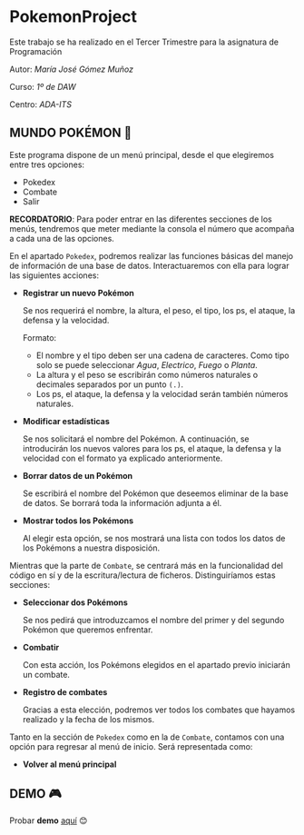 # PokemonProject
 
Este trabajo se ha realizado en el Tercer Trimestre para la asignatura de Programación

Autor: *María José Gómez Muñoz*

Curso: *1º de DAW*

Centro: *ADA-ITS*


## MUNDO POKÉMON :space_invader:

Este programa dispone de un menú principal, desde el que elegiremos entre tres opciones:
- Pokedex
- Combate
- Salir


**RECORDATORIO**: Para poder entrar en las diferentes secciones de los menús, tendremos que meter mediante la consola el número que acompaña a cada una de las opciones.


En el apartado `Pokedex`, podremos realizar las funciones básicas del manejo de información de una base de datos.
Interactuaremos con ella para lograr las siguientes acciones:
- **Registrar un nuevo Pokémon**
    
    Se nos requerirá el nombre, la altura, el peso, el tipo, los ps, el ataque, la defensa y la velocidad.
    
    Formato:
       
    - El nombre y el tipo deben ser una cadena de caracteres. Como tipo solo se puede seleccionar *Agua*, *Electrico*, *Fuego* o *Planta*.
    - La altura y el peso se escribirán como números naturales o decimales separados por un punto `(.)`.
    - Los ps, el ataque, la defensa y la velocidad serán también números naturales.

- **Modificar estadísticas**

    Se nos solicitará el nombre del Pokémon. A continuación, se introducirán los nuevos valores para los ps, el ataque, la defensa y la velocidad con el formato ya explicado anteriormente.

- **Borrar datos de un Pokémon**

    Se escribirá el nombre del Pokémon que deseemos eliminar de la base de datos. Se borrará toda la información adjunta a él.

- **Mostrar todos los Pokémons**

    Al elegir esta opción, se nos mostrará una lista con todos los datos de los Pokémons a nuestra disposición.


Mientras que la parte de `Combate`, se centrará más en la funcionalidad del código en sí y de la escritura/lectura de ficheros.
Distinguiríamos estas secciones:
- **Seleccionar dos Pokémons**

    Se nos pedirá que introduzcamos el nombre del primer y del segundo Pokémon que queremos enfrentar.

- **Combatir**

    Con esta acción, los Pokémons elegidos en el apartado previo iniciarán un combate.
    
- **Registro de combates**

    Gracias a esta elección, podremos ver todos los combates que hayamos realizado y la fecha de los mismos.


Tanto en la sección de `Pokedex` como en la de `Combate`, contamos con una opción para regresar al menú de inicio. Será representada como:
- **Volver al menú principal**


## DEMO :video_game:

Probar **demo** [aquí](https://replit.com/@Maryuuk/PokemonProject) :blush:
